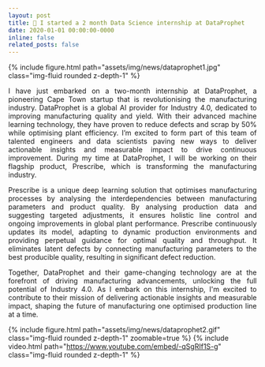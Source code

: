 ```yaml
---
layout: post
title: 🤖 I started a 2 month Data Science internship at DataProphet
date: 2020-01-01 00:00:00-0000
inline: false
related_posts: false
---
```


{% include figure.html path="assets/img/news/dataprophet1.jpg" class="img-fluid rounded z-depth-1" %}

<p align="justify">
I have just embarked on a two-month internship at DataProphet, a pioneering Cape Town startup that is revolutionising the manufacturing industry. DataProphet is a global AI provider for Industry 4.0, dedicated to improving manufacturing quality and yield. With their advanced machine learning technology, they have proven to reduce defects and scrap by 50% while optimising plant efficiency. I’m excited to form part of this team of talented engineers and data scientists paving new ways to deliver actionable insights and measurable impact to drive continuous improvement. During my time at DataProphet, I will be working on their flagship product, Prescribe, which is transforming the manufacturing industry.
</p>
<p align="justify">
Prescribe is a unique deep learning solution that optimises manufacturing processes by analysing the interdependencies between manufacturing parameters and product quality. By analysing production data and suggesting targeted adjustments, it ensures holistic line control and ongoing improvements in global plant performance. Prescribe continuously updates its model, adapting to dynamic production environments and providing perpetual guidance for optimal quality and throughput. It eliminates latent defects by connecting manufacturing parameters to the best producible quality, resulting in significant defect reduction.
</p>
<p align="justify">
Together, DataProphet and their game-changing technology are at the forefront of driving manufacturing advancements, unlocking the full potential of Industry 4.0. As I embark on this internship, I'm excited to contribute to their mission of delivering actionable insights and measurable impact, shaping the future of manufacturing one optimised production line at a time.
</p>

{% include figure.html path="assets/img/news/dataprophet2.gif" class="img-fluid rounded z-depth-1" zoomable=true %}
{% include video.html path="https://www.youtube.com/embed/-qSgRIf1S-g" class="img-fluid rounded z-depth-1" %}
